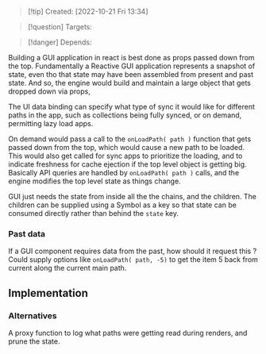 >[!tip] Created: [2022-10-21 Fri 13:34]

>[!question] Targets: 

>[!danger] Depends: 

Building a GUI application in react is best done as props passed down from the top.
Fundamentally a Reactive GUI application represents a snapshot of state, even tho that state may have been assembled from present and past state.  And so, the engine would build and maintain a large object that gets dropped down via props, 

The UI data binding can specify what type of sync it would like for different paths in the app, such as collections being fully synced, or on demand, permitting lazy load apps.

On demand would pass a call to the `onLoadPath( path )` function that gets passed down from the top, which would cause a new path to be loaded.  This would also get called for sync apps to prioritize the loading, and to indicate freshness for cache ejection if the top level object is getting big.  Basically API queries are handled by `onLoadPath( path )` calls, and the engine modifies the top level state as things change.

GUI just needs the state from inside all the the chains, and the children.  The children can be supplied using a Symbol as a key so that state can be consumed directly rather than behind the `state` key.

### Past data
If a GUI component requires data from the past, how should it request this ?
Could supply options like `onLoadPath( path, -5)` to get the item 5 back from current along the current main path. 

## Implementation



### Alternatives
A proxy function to log what paths were getting read during renders, and prune the state.
